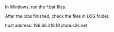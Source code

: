 In Windows, run the *.bat files.

After the jobs finished, check the files in LOG folder.

host address:
199.66.218.19 store.s2k.net